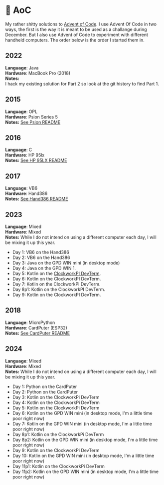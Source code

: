 🎄 AoC
===

My rather shitty solutions to [Advent of Code](https://adventofcode.com/). I use Advent Of Code in two ways, the first is the way it is meant to be used as a challange during December. But I also use Advent of Code to experiment with different handheld computers.
The order below is the order I started them in. 

2022
----

**Language**: Java<br>
**Hardware**: MacBook Pro (2018)<br>
**Notes:**<br>
I hack my existing solution for Part 2 so look at the git history to find Part 1.

2015
----

**Language**: OPL<br>
**Hardware**: Psion Series 5<br>
**Notes:**  [See Psion README](https://github.com/mlk/aoc/tree/main/PSION)

2016
----

**Language**: C<br>
**Hardware**: HP 95lx<br>
**Notes:**  [See HP 95LX README](https://github.com/mlk/aoc/tree/main/hp95lx)

2017
----

**Language**: VB6<br>
**Hardware**: Hand386<br>
**Notes:**  [See Hand386 README](https://github.com/mlk/aoc/tree/main/Hand386)

2023
----

**Language**: Mixed<br>
**Hardware**: Mixed<br>
**Notes:**  While I do not intend on using a different computer each day, I will be mixing it up this year.

* Day 1: VB6 on the Hand386
* Day 2: VB6 on the Hand386
* Day 3: Java on the GPD WIN mini (in desktop mode)
* Day 4: Java on the GPD WIN 1.
* Day 5: Kotlin on the [ClockworkPI DevTerm](https://www.clockworkpi.com/home-devterm).
* Day 6: Kotlin on the ClockworkPI DevTerm.
* Day 7: Kotlin on the ClockworkPI DevTerm.
* Day 8p1: Kotlin on the ClockworkPI DevTerm.
* Day 9: Kotlin on the ClockworkPI DevTerm.

2018
----

**Language**: MicroPython<br>
**Hardware**: CardPuter (ESP32)<br>
**Notes:**  [See CardPuter README](https://github.com/mlk/aoc/tree/main/CardPuter) 

2024
---

**Language**: Mixed<br>
**Hardware**: Mixed<br>
**Notes:**  While I do not intend on using a different computer each day, I will be mixing it up this year.

* Day 1: Python on the CardPuter
* Day 2: Python on the CardPuter
* Day 3: Kotlin on the ClockworkPi DevTerm
* Day 4: Kotlin on the ClockworkPi DevTerm
* Day 5: Kotlin on the ClockworkPi DevTerm
* Day 6: Kotlin on the GPD WIN mini (in desktop mode, I'm a little time poor right now)
* Day 7: Kotlin on the GPD WIN mini (in desktop mode, I'm a little time poor right now)
* Day 8p1: Kotlin on the ClockworkPi DevTerm
* Day 8p2: Kotlin on the GPD WIN mini (in desktop mode, I'm a little time poor right now)
* Day 9: Kotlin on the ClockworkPi DevTerm
* Day 10: Kotlin on the GPD WIN mini (in desktop mode, I'm a little time poor right now)
* Day 11p1: Kotlin on the ClockworkPi DevTerm
* Day 11p2: Kotlin on the GPD WIN mini (in desktop mode, I'm a little time poor right now)
